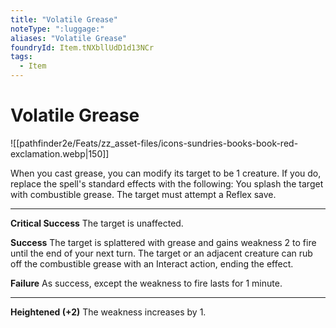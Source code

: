```yaml
---
title: "Volatile Grease"
noteType: ":luggage:"
aliases: "Volatile Grease"
foundryId: Item.tNXbllUdD1d13NCr
tags:
  - Item
---
```


# Volatile Grease
![[pathfinder2e/Feats/zz_asset-files/icons-sundries-books-book-red-exclamation.webp|150]]

When you cast grease, you can modify its target to be 1 creature. If you do, replace the spell's standard effects with the following: You splash the target with combustible grease. The target must attempt a Reflex save.

* * *

**Critical Success** The target is unaffected.

**Success** The target is splattered with grease and gains weakness 2 to fire until the end of your next turn. The target or an adjacent creature can rub off the combustible grease with an Interact action, ending the effect.

**Failure** As success, except the weakness to fire lasts for 1 minute.

* * *

**Heightened (+2)** The weakness increases by 1.
